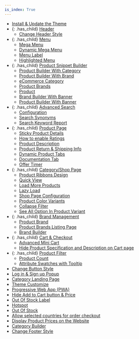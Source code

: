 ```yaml
---
is_index: True
---
```


- [Install & Update the Theme](install-and-update-the-theme.md)
- {: .has_child} [Header](header.md)
  - [Change Header Style](header/change-header-style.md)
- {: .has_child} [Menu](menu.md)
  - [Mega Menu](menu/mega-menu.md)
  - [Dynamic Mega Menu](menu/dynamic-mega-menu.md)
  - [Menu Label](menu/menu-label.md)
  - [Highlighted Menu](menu/highlighted-menu.md)
- {: .has_child} [Product Snippet Builder](product-snippet-builder.md)
  - [Product Builder With Category](product-snippet-builder/product-builder-with-category.md)
  - [Product Builder With Brand](product-snippet-builder/product-builder-with-brand.md)
  - [eCommerce Category](product-snippet-builder/ecommerce-category.md)
  - [Product Brands](product-snippet-builder/product-brands.md)
  - [Product](product-snippet-builder/product.md)
  - [Brand Builder With Banner](product-snippet-builder/brand-builder-with-banner.md)
  - [Product Builder With Banner](product-snippet-builder/product-builder-with-banner.md)
- {: .has_child} [Advanced Search](advanced-search.md)
  - [Configuration](advanced-search/configuration.md)
  - [Search Synonyms](advanced-search/search-synonyms.md)
  - [Search Keyword Report](advanced-search/search-keyword-report.md)
- {: .has_child} [Product Page](product-page.md)
  - [Sticky Product Details](product-page/sticky-product-details.md)
  - [How to enable Ratings](product-page/how-to-enable-ratings.md)
  - [Product Description](product-page/product-description.md)
  - [Product Return & Shipping Info](product-page/product-return-and-shipping-info.md)
  - [Dynamic Product Tabs](product-page/dynamic-product-tabs.md)
  - [Documentation Tab](product-page/documentation-tab-on-product-page.md)
  - [Offer Timer](product-page/offer-timer.md)
- {: .has_child} [Category/Shop Page](shop-page.md)
  - [Product Ribbons Design](shop-page/product-ribbons-design.md)
  - [Quick View](shop-page/quick-view.md)
  - [Load More Products](shop-page/load-more-products.md)
  - [Lazy Load](shop-page/lazy-load.md)
  - [Shop Page Configuration](shop-page/shop-page-configuration.md)
  - [Product Color Variants](shop-page/product-color-variants.md)
  - [Collapse Filter](shop-page/collapse-filter.md)
  - [See All Option In Product Variant](shop-page/see-all.md)
- {: .has_child} [Brand Management](brand-management.md)
  - [Product Brand](brand-management/product-brand.md)
  - [Product Brands Listing Page](brand-management/product-brands-listing-page.md)
  - [Brand Builder](brand-management/brand-builder.md)
- {: .has_child} [Cart & Checkout](cart-checkout.md)
  - [Advanced Mini Cart](cart-checkout/advanced-mini-cart.md)
  - [Hide Product Specification and Description on Cart page](cart-checkout/hide-product-Specification-and-description.md)
- {: .has_child} [Product Filter](product-filter.md)
  - [Product Count](product-filter/product-count.md)
  - [Attribute Swatches with Tooltip](product-filter/attribute-swatches-with-tooltip.md)
- [Change Button Style](change-button-style.md)
- [Log in & Sign up Popup](log-in-and-sign-up-popup.md)
- [Category Landing Page](category-landing-page.md)
- [Theme Customize](theme-customize.md)
- [Progressive Web App (PWA)](progressive-web-app-pwa.md)
- [Hide Add to Cart button & Price](hide-add-to-cart-button-and-price.md)
- [Out Of Stock Label](out-of-stock-label.md)
- [Hotspot](hotspot.md)
- [Out Of Stock](out-of-stock.md)
- [Allow selected countries for order checkout](allow-selected-countries-for-order-checkout.md)
- [Display Product Prices on the Website](display-product-prices-on-the-website.md)
- [Category Builder](category-builder.md)
- [Change Footer Style](change-footer-style.md)